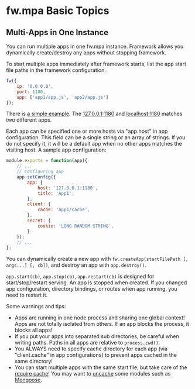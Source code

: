 # fw.mpa Basic Topics #

## Multi-Apps in One Instance ##

You can run multiple apps in one fw.mpa instance.
Framework allows you dynamically create/destroy any apps without stopping framework.

To start multiple apps immediately after framework starts, list the app start file paths in the framework configuration.

```js
fw({
	ip: '0.0.0.0',
	port: 1180,
	app: ['app1/app.js', 'app2/app.js']
});
```

There is [a simple example](../../examples/multi_apps).
The [127.0.0.1:1180](http://127.0.0.1:1180) and [localhost:1180](http://localhost:1180) matches two different apps.

Each app can be specified one or more hosts via "app.host" in app configuration.
This field can be a single string or an array of strings.
If you do not specify it, it will be a default app when no other apps matches the visiting host.
A sample app configuration:

```js
module.exports = function(app){
	// ...
	// configuring app
	app.setConfig({
		app: {
			host: '127.0.0.1:1180',
			title: 'App1',
		},
		client: {
			cache: 'app1/cache',
		},
		secret: {
			cookie: 'LONG RANDOM STRING',
		}
	});
	// ...
};
```


You can dynamically create a new app with `fw.createApp(startFilePath [, args...] [, cb])`, and destroy an app with `app.destroy()`.

`app.start(cb)`, `app.stop(cb)`, `app.restart(cb)` is designed for start/stop/restart serving.
An app is stopped when created.
If you changed app configuration, directory bindings, or routes when app running, you need to restart it.

Some warnings and tips:

* Apps are running in one node process and sharing one global context! Apps are not totally isolated from others. If an app blocks the process, it blocks all apps!
* If you put your apps into separated sub directories, be careful when writing paths. Paths in all apps are relative to `process.cwd()`.
* You ALWAYS need to specify cache directory for each app (via "client.cache" in app configurations) to prevent apps cached in the same directory!
* You can start multiple apps with the same start file, but take care of the [require cache](https://nodejs.org/api/modules.html#modules_caching)! You may want to [uncache](https://www.npmjs.com/package/require-uncache) some modules such as [Mongoose](https://www.npmjs.com/package/mongoose).
